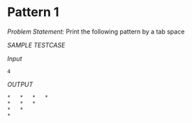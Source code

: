 # Pattern 1

*Problem Statement:*
Print the following pattern by a tab space

*SAMPLE TESTCASE*

*Input*

```
4
```

*OUTPUT*

```
*   *   *   *
*   *   *
*   *
*
```
